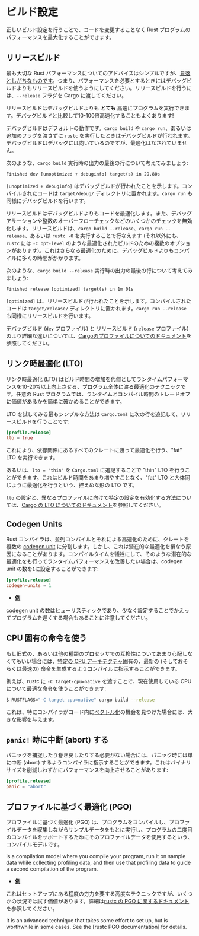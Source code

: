 <!-- commit: https://github.com/nnethercote/perf-book/commit/63f37c0c7e6a7363279dae1ae16ce83eed3208da -->

# ビルド設定

正しいビルド設定を行うことで、コードを変更することなく Rust プログラムのパフォーマンスを最大化することができます。

## リリースビルド

最も大切な Rust パフォーマンスについてのアドバイスはシンプルですが、[見落としがちなものです]。つまり、パフォーマンスを必要とするときにはデバッグビルドよりもリリースビルドを使うようにしてください。リリースビルドを行うには、`--release` フラグを Cargo に渡してください。

[見落としがちなものです]: https://users.rust-lang.org/t/why-my-rust-program-is-so-slow/47764/5

リリースビルドはデバッグビルドよりも **とても** 高速にプログラムを実行できます。デバッグビルドと比較して10-100倍高速化することもよくあります!

デバッグビルドはデフォルトの動作です。`cargo build` や `cargo run`、あるいは追加のフラグを渡さずに `rustc` を実行したときはデバッグビルドが行われます。デバッグビルドはデバッグには向いているのですが、最適化はなされていません。

次のような、`cargo build` 実行時の出力の最後の行について考えてみましょう:

```text
Finished dev [unoptimized + debuginfo] target(s) in 29.80s
```
`[unoptimized + debuginfo]` はデバッグビルドが行われたことを示します。コンパイルされたコードは `target/debug/` ディレクトリに置かれます。`cargo run` も同様にデバッグビルドを行います。

リリースビルドはデバッグビルドよりもコードを最適化します。また、デバッグアサーションや整数のオーバーフローチェックなどのいくつかのチェックを無効化します。リリースビルドは、`cargo build --release`、`cargo run --release`、あるいは `rustc -O` を実行することで行なえます (それ以外にも、`rustc` には `-C opt-level` のような最適化されたビルドのための複数のオプションがあります)。これはさらなる最適化のために、デバッグビルドよりもコンパイルに多くの時間がかかります。

次のような、`cargo build --release` 実行時の出力の最後の行について考えてみましょう:

```text
Finished release [optimized] target(s) in 1m 01s
```

`[optimized]` は、リリースビルドが行われたことを示します。コンパイルされたコードは `target/release/` ディレクトリに置かれます。`cargo run --release` も同様にリリースビルドを行います。

デバッグビルド (`dev` プロファイル) と リリースビルド (`release` プロファイル) のより詳細な違いについては、[Cargoのプロファイルについてのドキュメント]を参照してください。

[Cargoのプロファイルについてのドキュメント]: https://doc.rust-lang.org/cargo/reference/profiles.html

## リンク時最適化 (LTO)

リンク時最適化 (LTO) はビルド時間の増加を代償としてランタイムパフォーマンスを10-20%以上向上させる、プログラム全体に渡る最適化のテクニックです。任意の Rust プログラムでは、ランタイムとコンパイル時間のトレードオフに価値があるかを簡単に確かめることができます。

LTO を試してみる最もシンプルな方法は `Cargo.toml` に次の行を追記して、リリースビルドを行うことです:

```toml
[profile.release]
lto = true
```

これにより、依存関係にあるすべてのクレートに渡って最適化を行う、"fat" LTO を実行できます。

あるいは、`lto = "thin"` を `Cargo.toml` に追記することで "thin" LTO を行うことができます。これはビルド時間をあまり増やすことなく、"fat" LTO と大体同じように最適化を行うという、控えめな形の LTO です。

`lto` の設定と、異なるプロファイルに向けて特定の設定を有効化する方法については、[Cargo の LTO についてのドキュメント]を参照してください。

[Cargo の LTO についてのドキュメント]: https://doc.rust-lang.org/cargo/reference/profiles.html#lto

## Codegen Units

Rust コンパイラは、並列コンパイルとそれによる高速化のために、クレートを複数の [codegen unit] に分割します。しかし、これは潜在的な最適化を損なう原因になることがあります。コンパイルタイムを犠牲にして、そのような潜在的な最適化をも行ってランタイムパフォーマンスを改善したい場合は、codegen unit の数を`1`に設定することができます:

<!-- FIXME: codegen unit は訳すべき？ コード生成単位？ codegen 単位？ -->

```toml
[profile.release]
codegen-units = 1
```

- [**例**](https://likebike.com/posts/How_To_Write_Fast_Rust_Code.html#emit-asm)

[codegen unit]: https://doc.rust-lang.org/rustc/codegen-options/index.html#codegen-units

codegen unit の数はヒューリスティックであり、少なく設定することでかえってプログラムを遅くする場合もあることに注意してください。

## CPU 固有の命令を使う

もし旧式の、あるいは他の種類のプロセッサでの互換性についてあまり心配しなくてもいい場合には、[特定の CPU アーキテクチャ]固有の、最新の (そしておそらくは最速の) 命令を生成するようコンパイルに指示することができます。

[特定の CPU アーキテクチャ]: https://doc.rust-lang.org/1.41.1/rustc/codegen-options/index.html#target-cpu

例えば、rustc に `-C target-cpu=native` を渡すことで、現在使用している CPU について最適な命令を使うことができます:

```bash
$ RUSTFLAGS="-C target-cpu=native" cargo build --release
```

これは、特にコンパイラがコード内に[ベクトル化]の機会を見つけた場合には、大きな影響を与えます。

[ベクトル化]: https://ja.wikipedia.org/wiki/%E3%83%99%E3%82%AF%E3%83%88%E3%83%AB%E5%8C%96

## `panic!` 時に中断 (abort) する

パニックを捕捉したり巻き戻したりする必要がない場合には、パニック時には単に中断 (abort) するようコンパイラに指示することができます。これはバイナリサイズを削減しわずかにパフォーマンスを向上させることがあります:

```toml
[profile.release]
panic = "abort"
```

## プロファイルに基づく最適化 (PGO)

プロファイルに基づく最適化 (PGO) は、プログラムをコンパイルし、プロファイルデータを収集しながらサンプルデータをもとに実行し、プログラムの二度目のコンパイルをサポートするためにそのプロファイルデータを使用するという、コンパイルモデルです。

is a compilation model where you compile
your program, run it on sample data while collecting profiling data, and then
use that profiling data to guide a second compilation of the program.

- [**例**](https://blog.rust-lang.org/inside-rust/2020/11/11/exploring-pgo-for-the-rust-compiler.html)

これはセットアップにある程度の労力を要する高度なテクニックですが、いくつかの状況では試す価値があります。詳細は[rustc の PGO に関するドキュメント]を参照してください。

It is an advanced technique that takes some effort to set up, but is worthwhile
in some cases. See the [rustc PGO documentation] for details.

[rustc の PGO に関するドキュメント]: https://doc.rust-lang.org/rustc/profile-guided-optimization.html
